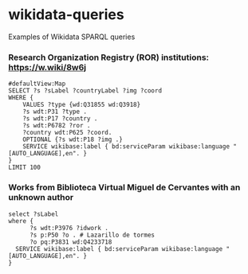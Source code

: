 # wikidata-queries
Examples of Wikidata SPARQL queries

### Research Organization Registry (ROR) institutions: https://w.wiki/8w6j

```
#defaultView:Map
SELECT ?s ?sLabel ?countryLabel ?img ?coord
WHERE { 
    VALUES ?type {wd:Q31855 wd:Q3918}
    ?s wdt:P31 ?type .
    ?s wdt:P17 ?country .
    ?s wdt:P6782 ?ror .
    ?country wdt:P625 ?coord.
    OPTIONAL {?s wdt:P18 ?img .}   
    SERVICE wikibase:label { bd:serviceParam wikibase:language "[AUTO_LANGUAGE],en". }
}
LIMIT 100
```

### Works from Biblioteca Virtual Miguel de Cervantes with an unknown author
```
select ?sLabel
where {
      ?s wdt:P3976 ?idwork .
      ?s p:P50 ?o . # Lazarillo de tormes
      ?o pq:P3831 wd:Q4233718
  SERVICE wikibase:label { bd:serviceParam wikibase:language "[AUTO_LANGUAGE],en". }
}
```
